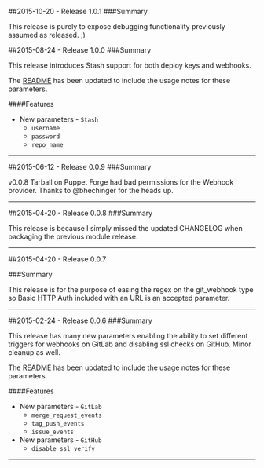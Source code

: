 ##2015-10-20 - Release 1.0.1
###Summary

This release is purely to expose debugging functionality previously assumed as released. ;)

##2015-08-24 - Release 1.0.0
###Summary

This release introduces Stash support for both deploy keys and webhooks.

The [README](https://github.com/abrader/abrader-gms/blob/master/README.md) has been updated to include the usage notes for these parameters.

####Features
- New parameters - `Stash`
  - `username`
  - `password`
  - `repo_name`

- - -

##2015-06-12 - Release 0.0.9
###Summary

v0.0.8 Tarball on Puppet Forge had bad permissions for the Webhook provider. Thanks to @bhechinger for the heads up.

- - -

##2015-04-20 - Release 0.0.8
###Summary

This release is because I simply missed the updated CHANGELOG when packaging the previous module release.

- - -

##2015-04-20 - Release 0.0.7

###Summary

This release is for the purpose of easing the regex on the git_webhook type so Basic HTTP Auth included with an URL is an accepted parameter.

- - -

##2015-02-24 - Release 0.0.6
###Summary

This release has many new parameters enabling the ability to set different triggers for webhooks on GitLab and disabling ssl checks on GitHub.  Minor cleanup as well.

The [README](https://github.com/abrader/abrader-gms/blob/master/README.md) has been updated to include the usage notes for these parameters.

####Features
- New parameters - `GitLab`
  - `merge_request_events`
  - `tag_push_events`
  - `issue_events`
- New parameters - `GitHub`
  - `disable_ssl_verify`

- - -
